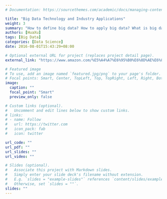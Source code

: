 ```yaml
---
# Documentation: https://sourcethemes.com/academic/docs/managing-content/

title: "Big Data Technology and Industry Applications"
weight: 3
summary: "How to define big data? How to apply big data? What is big data thinking? How to learn big data? How to build a big data platform? How to apply big data in the industry? This series of problems are very confusing problems in the current era of big data boom. Big Data Technology and Industry Application faces these questions directly, answers the above questions from the perspective of practitioners, and hopes to provide some help to beginners in the big data industry."
authors: [HuaXu]
tags: [Big Data]
categories: [Data Science]
date: 2016-08-01T15:43:29+08:00

# Optional external URL for project (replaces project detail page).
external_link: "https://www.amazon.com/%E5%A4%A7%E6%95%B0%E6%8D%AE%E6%8A%80%E6%9C%AF%E5%8F%8A%E8%A1%8C%E4%B8%9A%E5%BA%94%E7%94%A8-%E8%AE%B8%E4%BA%91%E5%B3%B0%EF%BC%8C%E5%BE%90%E5%8D%8E%EF%BC%8C%E5%BC%A0%E5%A6%8D%EF%BC%8C%E7%8E%8B%E6%9D%A8%E5%90%9B%EF%BC%8C%E9%A9%AC%E7%91%9E/dp/B01M070KJ2"

# Featured image
# To use, add an image named `featured.jpg/png` to your page's folder.
# Focal points: Smart, Center, TopLeft, Top, TopRight, Left, Right, BottomLeft, Bottom, BottomRight.
image:
  caption: ""
  focal_point: "Smart"
  preview_only: false

# Custom links (optional).
#   Uncomment and edit lines below to show custom links.
# links:
# - name: Follow
#   url: https://twitter.com
#   icon_pack: fab
#   icon: twitter

url_code: ""
url_pdf: ""
url_slides: ""
url_video: ""

# Slides (optional).
#   Associate this project with Markdown slides.
#   Simply enter your slide deck's filename without extension.
#   E.g. `slides = "example-slides"` references `content/slides/example-slides.md`.
#   Otherwise, set `slides = ""`.
slides: ""
---
```

